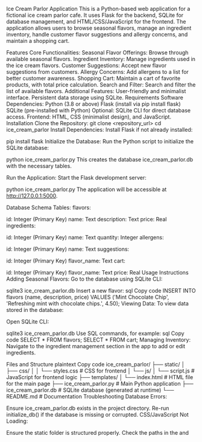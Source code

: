 Ice Cream Parlor Application
This is a Python-based web application for a fictional ice cream parlor cafe. It uses Flask for the backend, SQLite for database management, and HTML/CSS/JavaScript for the frontend. The application allows users to browse seasonal flavors, manage an ingredient inventory, handle customer flavor suggestions and allergy concerns, and maintain a shopping cart.

Features
Core Functionalities:
Seasonal Flavor Offerings: Browse through available seasonal flavors.
Ingredient Inventory: Manage ingredients used in the ice cream flavors.
Customer Suggestions: Accept new flavor suggestions from customers.
Allergy Concerns: Add allergens to a list for better customer awareness.
Shopping Cart: Maintain a cart of favorite products, with total price calculation.
Search and Filter: Search and filter the list of available flavors.
Additional Features:
User-friendly and minimalist interface.
Persistent data storage using SQLite.
Requirements
Software Dependencies:
Python (3.8 or above)
Flask (install via pip install flask)
SQLite (pre-installed with Python)
Optional: SQLite CLI for direct database access.
Frontend:
HTML, CSS (minimalist design), and JavaScript.
Installation
Clone the Repository:
git clone <repository_url>
cd ice_cream_parlor
Install Dependencies: Install Flask if not already installed:


pip install flask
Initialize the Database: Run the Python script to initialize the SQLite database:


python ice_cream_parlor.py
This creates the database ice_cream_parlor.db with the necessary tables.

Run the Application: Start the Flask development server:


python ice_cream_parlor.py
The application will be accessible at http://127.0.0.1:5000.

Database Schema
Tables:
flavors:

id: Integer (Primary Key)
name: Text
description: Text
price: Real
ingredients:

id: Integer (Primary Key)
name: Text
quantity: Integer
allergens:

id: Integer (Primary Key)
name: Text
suggestions:

id: Integer (Primary Key)
flavor_name: Text
cart:

id: Integer (Primary Key)
flavor_name: Text
price: Real
Usage Instructions
Adding Seasonal Flavors:
Go to the database using SQLite CLI:

sqlite3 ice_cream_parlor.db
Insert a new flavor:
sql
Copy code
INSERT INTO flavors (name, description, price) VALUES ('Mint Chocolate Chip', 'Refreshing mint with chocolate chips.', 4.50);
Viewing Data:
To view data stored in the database:

Open SQLite CLI:

sqlite3 ice_cream_parlor.db
Use SQL commands, for example:
sql
Copy code
SELECT * FROM flavors;
SELECT * FROM cart;
Managing Inventory:
Navigate to the ingredient management section in the app to add or edit ingredients.

Files and Structure
plaintext
Copy code
ice_cream_parlor/
├── static/
│   ├── css/
│   │   └── styles.css       # CSS for frontend
│   └── js/
│       └── script.js        # JavaScript for frontend logic
├── templates/
│   └── index.html           # HTML file for the main page
├── ice_cream_parlor.py      # Main Python application
├── ice_cream_parlor.db      # SQLite database (generated at runtime)
└── README.md                # Documentation
Troubleshooting
Database Errors:

Ensure ice_cream_parlor.db exists in the project directory.
Re-run initialize_db() if the database is missing or corrupted.
CSS/JavaScript Not Loading:

Ensure the static folder is structured properly.
Check the paths in the <link> and <script> tags in index.html.
Port Conflict:

If port 5000 is in use, specify a different port:

flask run --port=5001
Template Not Found:

Ensure the templates folder is in the same directory as ice_cream_parlor.py.
License
This project is open-source and available under the MIT License. Feel free to use, modify, and distribute.

